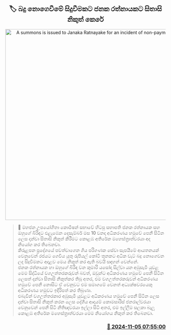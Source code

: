 <p align='center'><b><h2 align='center' title='A summons is issued to Janaka Ratnayake for an incident of non-payment of taxes'>🏷 බදු නොගෙවීමේ සිදුවීමකට ජනක රත්නායකට සිතාසි නිකුත් කෙරේ</h2></b></p>
<p align='center'><img src='https://helakuru.sgp1.cdn.digitaloceanspaces.com/esana/images/lib/court-gg.jpg' width='600' alt='A summons is issued to Janaka Ratnayake for an incident of non-payment of taxes'></p>

>📝 මහජන උපයෝගිතා කොමිෂන් සභාවේ හිටපු සභාපති ජනක රත්නායක සහ ඔහුගේ බිරිඳට එළැඹෙන දෙසැම්බර් මස 10 වනදා අධිකරණය හමුවේ පෙනී සිටින ලෙස දන්වා සිතාසි නිකුත් කිරීමට කොළඹ අතිරේක මහෙස්ත්‍රාත්වරයා අද නියෝග කර තිබෙනවා.<br>කිරුළපන ප්‍රදේශයේ පවත්වාගෙන ගිය පරිගණක සේවා සැපයීමේ ආයතනයක් වෙනුවෙන් රජයට ගෙවිය යුතු රුපියල් කෝටි තුනකට අධික වැට් බදු නොගෙවන ලද සිදුවීමකට අදාළව මෙය නිකුත් කර ඇති බවයි සඳහන් වෙන්නේ.<br>ජනක රත්නායක හා ඔහුගේ බිරිඳ වන කුමාරි යසෝදා සිල්වා යන අඹුසැමි යුවළ මෙම සිද්ධියේ වගඋත්තරකරුවන් බවත්, ඔවුන්ට අධිකරණය හමුවේ පෙනී සිටින ලෙසත් දන්වා සිතාසි නිකුත්කර තිබූ අතර, එම වගඋත්තරකරුවන් අධිකරණය හමුවේ පෙනී නොසිට ඒ වෙනුවට එම සමාගමේ වෙනත් අධ්‍යක්ෂවරයෙකු අධිකරණය හමුවට ඉදිරිපත් කර තිබුණා.<br>එබැවින් වගඋත්තරකාර අඹුසැමි යුවළට අධිකරණය හමුවේ පෙනී සිටින ලෙස දන්වා සිතාසි නිකුත් කරන ලෙස දේශීය ආදායම් කොමසාරිස් ජනරාල්වරයා වෙනුවෙන් පෙනී සිටි නීතිඥවරයා ඉල්ලා සිටි අතර, එම ඉල්ලීම සලකා බැලූ කොළඹ අතිරේක මහෙස්ත්‍රාත්වරයා මෙම නියෝගය නිකුත් කර තිබෙනවා.<br>

<h3 align='right'><a href='https://www.helakuru.lk/esana/p/104751/'>📅 2024-11-05 07:55:00</a></h3>
